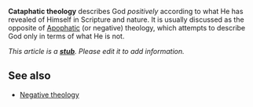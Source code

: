 **Cataphatic theology** describes God *positively* according to
what He has revealed of Himself in Scripture and nature. It is
usually discussed as the opposite of
[Apophatic](Negative_theology "Negative theology") (or negative)
theology, which attempts to describe God only in terms of what He
is not.

*This article is a **[stub](http://www.theopedia.com/Category:Theopedia_stubs "Category:Theopedia stubs")**. Please edit it to add information.*
## See also

-   [Negative theology](Negative_theology "Negative theology")



